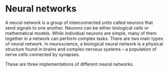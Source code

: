 # Neural networks
A neural network is a group of interconnected units called neurons that send signals to one another. Neurons can be either biological cells or mathematical models. While individual neurons are simple, many of them together in a network can perform complex tasks. There are two main types of neural network. In neuroscience, a biological neural network is a physical structure found in brains and complex nervous systems – a population of nerve cells connected by synapses. 

These are three implementations of different neural networks.
